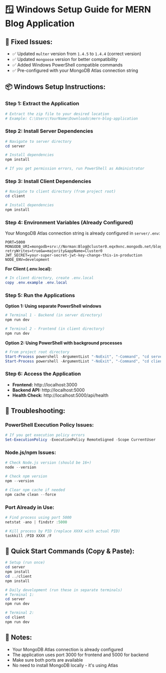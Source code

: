 # 🪟 Windows Setup Guide for MERN Blog Application

## 🚨 **Fixed Issues:**
- ✅ Updated `multer` version from `1.4.5` to `1.4.4` (correct version)
- ✅ Updated `mongoose` version for better compatibility
- ✅ Added Windows PowerShell compatible commands
- ✅ Pre-configured with your MongoDB Atlas connection string

## 📦 **Windows Setup Instructions:**

### **Step 1: Extract the Application**
```powershell
# Extract the zip file to your desired location
# Example: C:\Users\YourName\Downloads\mern-blog-application
```

### **Step 2: Install Server Dependencies**
```powershell
# Navigate to server directory
cd server

# Install dependencies
npm install

# If you get permission errors, run PowerShell as Administrator
```

### **Step 3: Install Client Dependencies**
```powershell
# Navigate to client directory (from project root)
cd client

# Install dependencies
npm install
```

### **Step 4: Environment Variables (Already Configured)**
Your MongoDB Atlas connection string is already configured in `server/.env`:
```env
PORT=5000
MONGODB_URI=mongodb+srv://Norman:Blog@cluster0.eqx9xnc.mongodb.net/blogDB?retryWrites=true&w=majority&appName=Cluster0
JWT_SECRET=your-super-secret-jwt-key-change-this-in-production
NODE_ENV=development
```

**For Client (.env.local):**
```powershell
# In client directory, create .env.local
copy .env.example .env.local
```

### **Step 5: Run the Applications**

**Option 1: Using separate PowerShell windows**
```powershell
# Terminal 1 - Backend (in server directory)
npm run dev

# Terminal 2 - Frontend (in client directory)  
npm run dev
```

**Option 2: Using PowerShell with background processes**
```powershell
# From project root directory
Start-Process powershell -ArgumentList "-NoExit", "-Command", "cd server; npm run dev"
Start-Process powershell -ArgumentList "-NoExit", "-Command", "cd client; npm run dev"
```

### **Step 6: Access the Application**
- **Frontend:** http://localhost:3000
- **Backend API:** http://localhost:5000
- **Health Check:** http://localhost:5000/api/health

## 🔧 **Troubleshooting:**

### **PowerShell Execution Policy Issues:**
```powershell
# If you get execution policy errors
Set-ExecutionPolicy -ExecutionPolicy RemoteSigned -Scope CurrentUser
```

### **Node.js/npm Issues:**
```powershell
# Check Node.js version (should be 16+)
node --version

# Check npm version
npm --version

# Clear npm cache if needed
npm cache clean --force
```

### **Port Already in Use:**
```powershell
# Find process using port 5000
netstat -ano | findstr :5000

# Kill process by PID (replace XXXX with actual PID)
taskkill /PID XXXX /F
```

## 🎯 **Quick Start Commands (Copy & Paste):**
```powershell
# Setup (run once)
cd server
npm install
cd ../client
npm install

# Daily development (run these in separate terminals)
# Terminal 1:
cd server
npm run dev

# Terminal 2:
cd client
npm run dev
```

## 📝 **Notes:**
- Your MongoDB Atlas connection is already configured
- The application uses port 3000 for frontend and 5000 for backend
- Make sure both ports are available
- No need to install MongoDB locally - it's using Atlas
